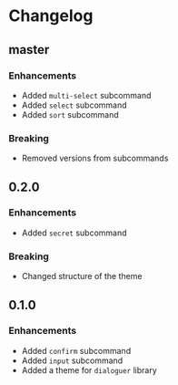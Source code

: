 # Changelog

## master

### Enhancements
* Added `multi-select` subcommand
* Added `select` subcommand
* Added `sort` subcommand

### Breaking
* Removed versions from subcommands

## 0.2.0

### Enhancements
* Added `secret` subcommand

### Breaking
* Changed structure of the theme

## 0.1.0

### Enhancements
* Added `confirm` subcommand
* Added `input` subcommand
* Added a theme for `dialoguer` library
